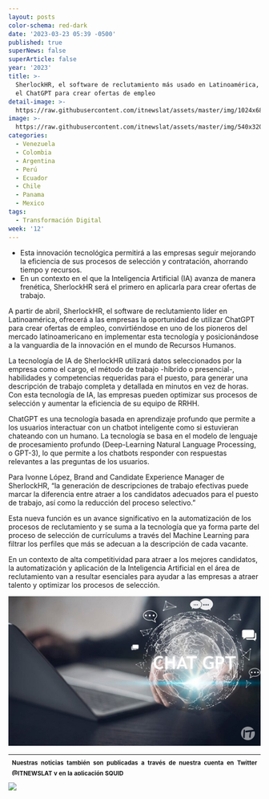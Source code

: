 ```yaml
---
layout: posts
color-schema: red-dark
date: '2023-03-23 05:39 -0500'
published: true
superNews: false
superArticle: false
year: '2023'
title: >-
  SherlockHR, el software de reclutamiento más usado en Latinoamérica, integrará
  el ChatGPT para crear ofertas de empleo
detail-image: >-
  https://raw.githubusercontent.com/itnewslat/assets/master/img/1024x680/chatgpt-g.jpg
image: >-
  https://raw.githubusercontent.com/itnewslat/assets/master/img/540x320/chatgpt-p.jpg
categories:
  - Venezuela
  - Colombia
  - Argentina
  - Perú
  - Ecuador
  - Chile
  - Panama
  - Mexico
tags:
  - Transformación Digital
week: '12'
---
```

- Esta innovación tecnológica permitirá a las empresas seguir mejorando la eficiencia de sus procesos de selección y contratación, ahorrando tiempo y recursos.
- En un contexto en el que la Inteligencia Artificial (IA) avanza de manera frenética, SherlockHR será el primero en aplicarla para crear ofertas de trabajo.

A partir de abril, SherlockHR, el software de reclutamiento líder en Latinoamérica, ofrecerá a las empresas la oportunidad de utilizar ChatGPT para crear ofertas de empleo, convirtiéndose en uno de los pioneros del mercado latinoamericano en implementar esta tecnología y posicionándose a la vanguardia de la innovación en el mundo de Recursos Humanos.

La tecnología de IA de SherlockHR utilizará datos seleccionados por la empresa como el cargo, el método de trabajo -híbrido o presencial-, habilidades y competencias requeridas para el puesto, para generar una descripción de trabajo completa y detallada en minutos en vez de horas. Con esta tecnología de IA, las empresas pueden optimizar sus procesos de selección y aumentar la eficiencia de su equipo de RRHH.

ChatGPT es una tecnología basada en aprendizaje profundo que permite a los usuarios interactuar con un chatbot inteligente como si estuvieran chateando con un humano. La tecnología se basa en el modelo de lenguaje de procesamiento profundo (Deep-Learning Natural Language Processing, o GPT-3), lo que permite a los chatbots responder con respuestas relevantes a las preguntas de los usuarios.

Para Ivonne López, Brand and Candidate Experience Manager de SherlockHR, “la generación de descripciones de trabajo efectivas puede marcar la diferencia entre atraer a los candidatos adecuados para el puesto de trabajo, así como la reducción del proceso selectivo.”

Esta nueva función es un avance significativo en la automatización de los procesos de reclutamiento y se suma a la tecnología que ya forma parte del proceso de selección de currículums a través del Machine Learning para filtrar los perfiles que más se adecuan a la descripción de cada vacante. 

En un contexto de alta competitividad para atraer a los mejores candidatos, la automatización y aplicación de la Inteligencia Artificial en el área de reclutamiento van a resultar esenciales para ayudar a las empresas a atraer talento y optimizar los procesos de selección.

![](https://raw.githubusercontent.com/itnewslat/assets/master/img/540x320/chatgpt-p.jpg)

<table style="height: 42px;" width="569">
<tbody>
<tr>
<td style="text-align: justify;"><sub><strong>Nuestras noticias también son publicadas a través de nuestra cuenta en Twitter <a href="https://twitter.com/itnewslat?lang=es">@ITNEWSLAT</a> y en la aplicación <a href="https://squidapp.co/en/">SQUID</a></strong></sub></td>
</tr>
</tbody>
</table>
<img src="https://tracker.metricool.com/c3po.jpg?hash=56f88a41e39ab42c063cc51676587a04"/>